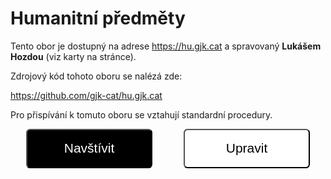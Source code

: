 # Humanitní předměty

Tento obor je dostupný na adrese <https://hu.gjk.cat>
a spravovaný __Lukášem Hozdou__ (viz karty na stránce).

Zdrojový kód tohoto oboru se nalézá zde:

<https://github.com/gjk-cat/hu.gjk.cat>

Pro přispívání k tomuto oboru se vztahují standardní
procedury.

<div style="display: flex; width: 100%; align-items: center; justify-content: space-around;">
<a href="https://hu.gjk.cat" style="width: 40%"><button style="height:3em; width: 100%; border-radius: 0.3em; background-color: black; color: white; font-size: 1.5em; cursor: pointer">Navštívit</button></a>
<a href="https://github.com/gjk-cat/hu.gjk.cat" style="width: 40%"><button style="height:3em; width: 100%; border-radius: 0.3em; background-color: white; color: black; font-size: 1.5em; cursor: pointer">Upravit</button></a>
</div>
